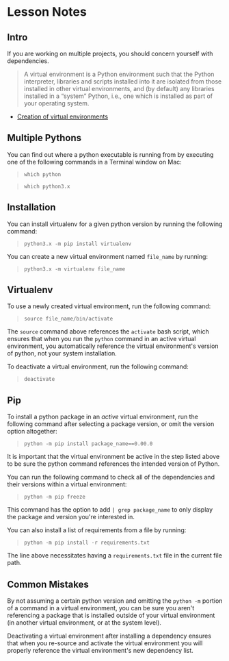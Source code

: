 # Lesson Notes

## Intro
If you are working on multiple projects, you should concern yourself with dependencies. 

> A virtual environment is a Python environment such that the Python interpreter, libraries and scripts installed into it are isolated from those installed in other virtual environments, and (by default) any libraries installed in a “system” Python, i.e., one which is installed as part of your operating system.

- [Creation of virtual environments](https://docs.python.org/3/library/venv.html)


## Multiple Pythons
You can find out where a python executable is running from by executing one of the following commands in a Terminal window on Mac:
> `which python`

> `which python3.x`

## Installation
You can install virtualenv for a given python version by running the following command:
> `python3.x -m pip install virtualenv`

You can create a new virtual environment named `file_name` by running:
> `python3.x -m virtualenv file_name`

## Virtualenv
To use a newly created virtual environment, run the following command:
> `source file_name/bin/activate`

The `source` command above references the `activate` bash script, which ensures that when you run the `python` command in an active virtual environment, you automatically reference the virtual environment's version of python, not your system installation. 

To deactivate a virtual environment, run the following command:
> `deactivate`

## Pip
To install a python package in an *active* virtual environment, run the following command after selecting a package version, or omit the version option altogether:
> `python -m pip install package_name==0.00.0`

It is important that the virtual environment be active in the step listed above to be sure the python command references the intended version of Python.

You can run the following command to check all of the dependencies and their versions within a virtual environment:
> `python -m pip freeze`

This command has the option to add `| grep package_name` to only display the package and version you're interested in. 

You can also install a list of requirements from a file by running:
> `python -m pip install -r requirements.txt`

The line above necessitates having a `requirements.txt` file in the current file path.

## Common Mistakes
By not assuming a certain python version and omitting the `python -m` portion of a command in a virtual environment, you can be sure you aren't referencing a package that is installed outside of your virtual environment (in another virtual environment, or at the system level).

Deactivating a virtual environment after installing a dependency ensures that when you re-source and activate the virtual environment you will properly reference the virtual environment's new dependency list. 



